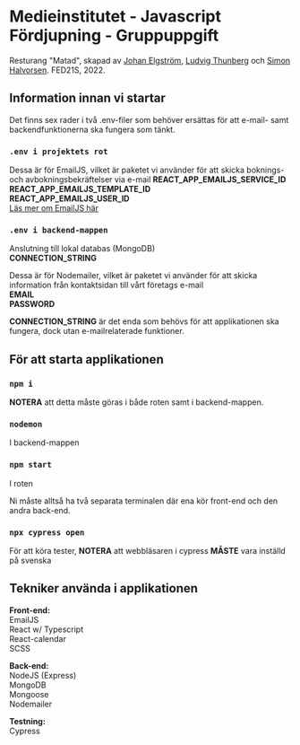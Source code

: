 # Medieinstitutet - Javascript Fördjupning - Gruppuppgift

Resturang "Matad", skapad av [Johan Elgström](https://github.com/johanelgstrom), [Ludvig Thunberg](https://github.com/LudvigThunberg) och [Simon Halvorsen](https://github.com/simonhalvorsen92). FED21S, 2022.

## Information innan vi startar

Det finns sex rader i två .env-filer som behöver ersättas för att e-mail- samt backendfunktionerna ska fungera som tänkt.

### `.env i projektets rot`

Dessa är för EmailJS, vilket är paketet vi använder för att skicka boknings- och avbokningsbekräftelser via e-mail
**REACT_APP_EMAILJS_SERVICE_ID**  
**REACT_APP_EMAILJS_TEMPLATE_ID**  
**REACT_APP_EMAILJS_USER_ID**  
[Läs mer om EmailJS här](https://www.emailjs.com/)

### `.env i backend-mappen`

Anslutning till lokal databas (MongoDB)  
**CONNECTION_STRING**  

Dessa är för Nodemailer, vilket är paketet vi använder för att skicka information från kontaktsidan till vårt företags e-mail  
**EMAIL**  
**PASSWORD**

**CONNECTION_STRING** är det enda som behövs för att applikationen ska fungera, dock utan e-mailrelaterade funktioner.

## För att starta applikationen

### `npm i`

**NOTERA** att detta måste göras i både roten samt i backend-mappen.

### `nodemon`

I backend-mappen

### `npm start`

I roten

Ni måste alltså ha två separata terminalen där ena kör front-end och den andra back-end.

### `npx cypress open`

För att köra tester, **NOTERA** att webbläsaren i cypress **MÅSTE** vara inställd på svenska

## Tekniker använda i applikationen

**Front-end:**  
EmailJS  
React w/ Typescript  
React-calendar  
SCSS

**Back-end:**  
NodeJS (Express)  
MongoDB  
Mongoose  
Nodemailer

**Testning:**  
Cypress
